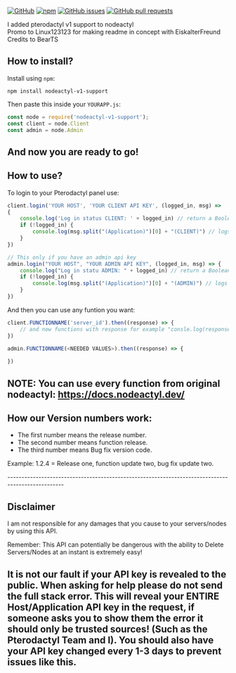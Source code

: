 [![GitHub](https://img.shields.io/github/license/EiskalterFreund/nodeactyl-v1-support)](https://github.com/EiskalterFreund/nodeactyl-v1-support/blob/main/LICENSE)
[![npm](https://img.shields.io/npm/v/nodeactyl-v1-support)](https://www.npmjs.com/package/nodeactyl-v1-support)
[![GitHub issues](https://img.shields.io/github/issues/EiskalterFreund/nodeactyl-v1-support)](https://github.com/EiskalterFreund/nodeactyl-v1-support/issues)
[![GitHub pull requests](https://img.shields.io/github/issues-pr/EiskalterFreund/nodeactyl-v1-support)](https://github.com/EiskalterFreund/nodeactyl-v1-support/pulls)

I added pterodactyl v1 support to nodeactyl <br/>
Promo to Linux123123 for making readme in concept with EiskalterFreund
Credits to BearTS

How to install?
----------------------------------------------------------------------------------------------------
Install using `npm`:
```
npm install nodeactyl-v1-support
```
Then paste this inside your `YOURAPP.js`:
```javascript
const node = require('nodeactyl-v1-support');
const client = node.Client
const admin = node.Admin
```

And now you are ready to go!
----------------------------------------------------------------------------------------------------

How to use?
----------------------------------------------------------------------------------------------------
To login to your Pterodactyl panel use:
```javascript
client.login('YOUR HOST', 'YOUR CLIENT API KEY', (logged_in, msg) => 
{
    console.log('Log in status CLIENT: ' + logged_in) // return a Boolean (true/false) if logged in.
    if (!logged_in) {
        console.log(msg.split("(Application)")[0] + "(CLIENT)") // logs the error
    }
})

// This only if you have an admin api key
admin.login("YOUR HOST", "YOUR ADMIN API KEY", (logged_in, msg) => {
    console.log("Log in statu ADMIN: " + logged_in) // return a Boolean (true/false) if logged in.
    if (!logged_in) {
        console.log(msg.split("(Application)")[0] + "(ADMIN)") // logs the error
    }
})
```
And then you can use any funtion you want:
```javascript
client.FUNCTIONNAME('server_id').then((response) => {
	// and now functions with response for example "consle.log(response)" or what you want
})

admin.FUNCTIONNAME(<NEEDED VALUES>).then((response) => {
	
})
```

NOTE: You can use every function from original nodeactyl: https://docs.nodeactyl.dev/
---------------------------------------------------------------------------------------------------

How our Version numbers work:
---------------------------------------------------------------------------------------------------
- The first number means the release number.
- The second number means function release.
- The third number means Bug fix version code.
<p>Example: 1.2.4 = Release one, function update two, bug fix update two.</p>
--------------------------------------------------------------------------------------------------

Disclaimer
--------------------------------------------------------------------------------------------------
I am not responsible for any damages that you cause to your servers/nodes by using this API.

Remember: This API can potentially be dangerous with the ability to Delete Servers/Nodes at an instant 
is extremely easy!

It is not our fault if your API key is revealed to the public. When asking for help please do not 
send the full stack error. This will reveal your ENTIRE Host/Application API key in the request, 
if someone asks you to show them the error it should only be trusted sources! (Such as the 
Pterodactyl Team and I). You should also have your API key changed every 1-3 days to 
prevent issues like this.
--------------------------------------------------------------------------------------------------
